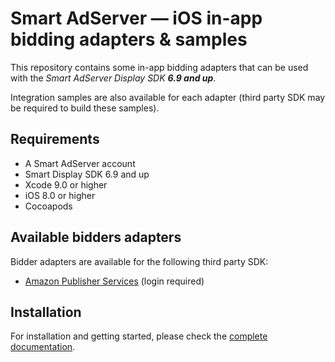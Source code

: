 # Smart AdServer — iOS in-app bidding adapters & samples

This repository contains some in-app bidding adapters that can be used with the _Smart AdServer Display SDK **6.9 and up**_.

Integration samples are also available for each adapter (third party SDK may be required to build these samples).

## Requirements

- A Smart AdServer account
- Smart Display SDK 6.9 and up
- Xcode 9.0 or higher
- iOS 8.0 or higher
- Cocoapods

## Available bidders adapters

Bidder adapters are available for the following third party SDK:

- [Amazon Publisher Services](https://ams.amazon.com/webpublisher) (login required)

## Installation

For installation and getting started, please check the [complete documentation](http://help.smartadserver.com).
